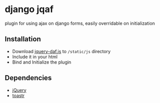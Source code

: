 # django jqaf
plugin for using ajax on django forms, easily overridable on initialization

## Installation

* Download [jquery-daf.js](https://github.com/zhgabor/jquery-daf/blob/master/jquery-daf.js) to `/static/js` directory 
* Include it in your html
* Bind and Initialize the plugin

## Dependencies

* [jQuery](http://jquery.com/download/)
* [toastr](https://github.com/CodeSeven/toastr)
